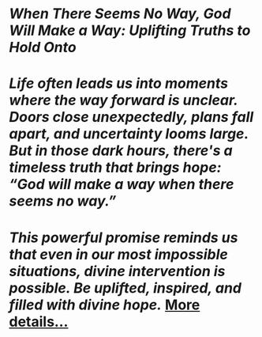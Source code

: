 # *When There Seems No Way, God Will Make a Way: Uplifting Truths to Hold Onto*
# *Life often leads us into moments where the way forward is unclear. Doors close unexpectedly, plans fall apart, and uncertainty looms large. But in those dark hours, there's a timeless truth that brings hope: “God will make a way when there seems no way.”*
# *This powerful promise reminds us that even in our most impossible situations, divine intervention is possible. Be uplifted, inspired, and filled with divine hope.* [More details…](https://spiritualkhazaana.com/web-stories/when-there-seems-no-way-god-will-make-a-way/)
